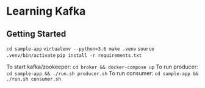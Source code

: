 # Learning Kafka

## Getting Started
`cd sample-app`
`virtualenv --python=3.6 make .venv`
`source .venv/bin/activate`
`pip install -r requirements.txt`

To start kafka/zookeeper: `cd broker && docker-compose up`
To run producer: `cd sample-app && ./run.sh producer.sh`
To run consumer: `cd sample-app && ./run.sh consumer.sh`
